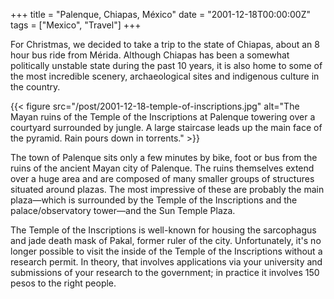 +++
title = "Palenque, Chiapas, México"
date = "2001-12-18T00:00:00Z"
tags = ["Mexico", "Travel"]
+++

For Christmas, we decided to take a trip to the state of Chiapas, about an 8
hour bus ride from Mérida. Although Chiapas has been a somewhat politically
unstable state during the past 10 years, it is also home to some of the most
incredible scenery, archaeological sites and indigenous culture in the
country.<!--more-->

{{< figure src="/post/2001-12-18-temple-of-inscriptions.jpg" alt="The Mayan ruins of the Temple of the Inscriptions at Palenque towering over a courtyard surrounded by jungle. A large staircase leads up the main face of the pyramid. Rain pours down in torrents." >}}

The town of Palenque sits only a few minutes by bike, foot or bus from the
ruins of the ancient Mayan city of Palenque. The ruins themselves extend over a
huge area and are composed of many smaller groups of structures situated around
plazas. The most impressive of these are probably the main plaza—which is
surrounded by the Temple of the Inscriptions and the palace/observatory
tower—and the Sun Temple Plaza.

The Temple of the Inscriptions is well-known for housing the sarcophagus and
jade death mask of Pakal, former ruler of the city. Unfortunately, it's no
longer possible to visit the inside of the Temple of the Inscriptions without a
research permit. In theory, that involves applications via your university and
submissions of your research to the government; in practice it involves 150
pesos to the right people.
